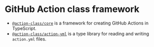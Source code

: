 # GitHub Action class framework

- [`@action-class/core`](packages/core) is a framework for creating GitHub Actions in TypeScript.
- [`@action-class/action-yml`](packages/action-yml) is a type library for reading and writing `action.yml` files.

